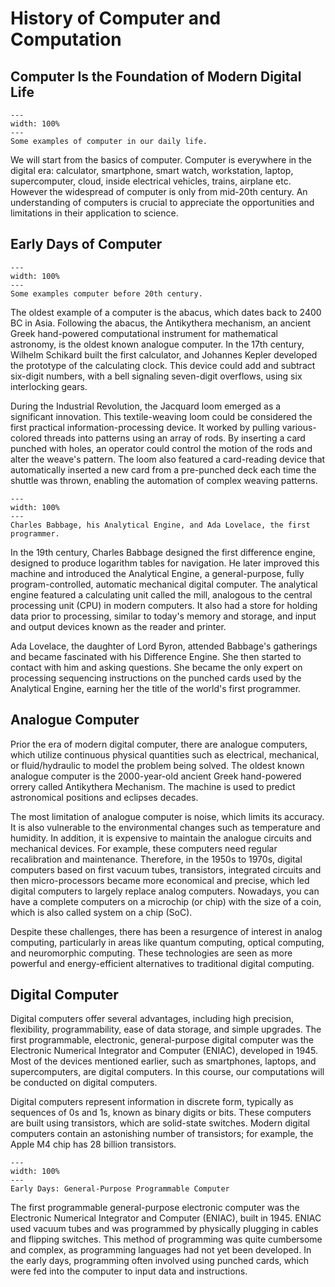 # History of Computer and Computation

## Computer Is the Foundation of Modern Digital Life
```{figure} ../figures/computer_intro.png
---
width: 100%
---
Some examples of computer in our daily life.
```
We will start from the basics of computer. Computer is everywhere in the digital era: calculator, smartphone, smart watch, workstation, laptop, supercomputer, cloud, inside electrical vehicles, trains, airplane etc. However the widespread of computer is only from mid-20th century. An understanding of computers is crucial to appreciate the opportunities and limitations in their application to science.

## Early Days of Computer
```{figure} ../figures/computer_early_days.png
---
width: 100%
---
Some examples computer before 20th century.
```
The oldest example of a computer is the abacus, which dates back to 2400 BC in Asia. Following the abacus, the Antikythera mechanism, an ancient Greek hand-powered computational instrument for mathematical astronomy, is the oldest known analogue computer. In the 17th century, Wilhelm Schikard built the first calculator, and Johannes Kepler developed the prototype of the calculating clock. This device could add and subtract six-digit numbers, with a bell signaling seven-digit overflows, using six interlocking gears.

During the Industrial Revolution, the Jacquard loom emerged as a significant innovation. This textile-weaving loom could be considered the first practical information-processing device. It worked by pulling various-colored threads into patterns using an array of rods. By inserting a card punched with holes, an operator could control the motion of the rods and alter the weave's pattern. The loom also featured a card-reading device that automatically inserted a new card from a pre-punched deck each time the shuttle was thrown, enabling the automation of complex weaving patterns.

```{figure} ../figures/computer_charles_babbage.png
---
width: 100%
---
Charles Babbage, his Analytical Engine, and Ada Lovelace, the first programmer.
```

In the 19th century, Charles Babbage designed the first difference engine, designed to produce logarithm tables for navigation. He later improved this machine and introduced the Analytical Engine, a general-purpose, fully program-controlled, automatic mechanical digital computer. The analytical engine featured a calculating unit called the mill, analogous to the central processing unit (CPU) in modern computers. It also had a store for holding data prior to processing, similar to today's memory and storage, and input and output devices known as the reader and printer.

Ada Lovelace, the daughter of Lord Byron, attended Babbage's gatherings and became fascinated with his Difference Engine. She then started to contact with him and asking questions. She became the only expert on processing sequencing instructions on the punched cards used by the Analytical Engine, earning her the title of the world's first programmer.

## Analogue Computer
Prior the era of modern digital computer, there are analogue computers, which utilize continuous  physical quantities such as electrical, mechanical, or fluid/hydraulic to model the problem being solved. The oldest known analogue computer is the 2000-year-old ancient Greek hand-powered orrery called Antikythera Mechanism. The machine is used to predict astronomical positions and eclipses decades.

The most limitation of analogue computer is noise, which limits its accuracy. It is also vulnerable to the environmental changes such as temperature and humidity. In addition, it is expensive to maintain the analogue circuits and mechanical devices. For example, these computers need regular recalibration and maintenance. Therefore, in the 1950s to 1970s, digital computers based on first vacuum tubes, transistors, integrated circuits and then micro-processors became more economical and precise, which led digital computers to largely replace analog computers. Nowadays, you can have a complete computers on a microchip (or chip) with the size of a coin, which is also called system on a chip (SoC).

Despite these challenges, there has been a resurgence of interest in analog computing, particularly in areas like quantum computing, optical computing, and neuromorphic computing. These technologies are seen as more powerful and energy-efficient alternatives to traditional digital computing.

## Digital Computer


Digital computers offer several advantages, including high precision, flexibility, programmability, ease of data storage, and simple upgrades. The first programmable, electronic, general-purpose digital computer was the Electronic Numerical Integrator and Computer (ENIAC), developed in 1945. Most of the devices mentioned earlier, such as smartphones, laptops, and supercomputers, are digital computers. In this course, our computations will be conducted on digital computers.

Digital computers represent information in discrete form, typically as sequences of 0s and 1s, known as binary digits or bits. These computers are built using transistors, which are solid-state switches. Modern digital computers contain an astonishing number of transistors; for example, the Apple M4 chip has 28 billion transistors.

```{figure} ../figures/early_days_digital_computer.png
---
width: 100%
---
Early Days: General-Purpose Programmable Computer
```
The first programmable general-purpose electronic computer was the Electronic Numerical Integrator and Computer (ENIAC), built in 1945. ENIAC used vacuum tubes and was programmed by physically plugging in cables and flipping switches. This method of programming was quite cumbersome and complex, as programming languages had not yet been developed. In the early days, programming often involved using punched cards, which were fed into the computer to input data and instructions.

